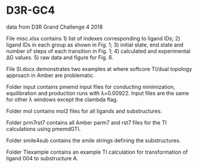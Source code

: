 # D3R-GC4
data from D3R Grand Challenge 4 2018

File misc.xlsx contains 1) list of indexes corresponding to ligand IDs; 2) ligand IDs in each group as shown in Fig. 1; 3) initial state, end state and number of steps of each transition in Fig. 1; 4) calculated and experimental ∆G values. 5) raw data and figure for Fig. 6. 

File SI.docx demonstrates two examples at where softcore TI/dual topology approach in Amber are problematic. 

Folder input contains pmemd input files for conducting minimization, equilibration and production runs with λ=0.00922. Input files are the same for other λ windows except the clambda flag. 

Folder mol contains mol2 files for all ligands and substructures. 

Folder prm7rst7 contains all Amber parm7 and rst7 files for the TI calculations using pmemdGTI. 

Folder smile4sub contains the smile strings defining the substructures. 

Folder TIexample contains an example TI calculation for transformation of ligand 004 to substructure A.
